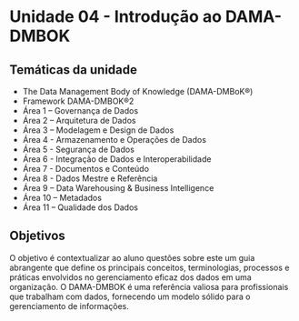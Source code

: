 # **Unidade 04 - Introdução ao DAMA-DMBOK**

## **Temáticas da unidade**

- The Data Management Body of Knowledge (DAMA-DMBoK®)
- Framework DAMA-DMBOK®2
- Área 1 – Governança de Dados
- Área 2 – Arquitetura de Dados
- Área 3 – Modelagem e Design de Dados
- Área 4 - Armazenamento e Operações de Dados
- Área 5 - Segurança de Dados
- Área 6 - Integração de Dados e Interoperabilidade
- Área 7 - Documentos e Conteúdo
- Área 8 - Dados Mestre e Referência
- Área 9 – Data Warehousing & Business Intelligence
- Área 10 – Metadados
- Área 11 – Qualidade dos Dados

## **Objetivos**

O objetivo é contextualizar ao aluno questões sobre este um guia abrangente que define os principais conceitos, terminologias, processos e práticas envolvidos no gerenciamento eficaz dos dados em uma organização. O DAMA-DMBOK é uma referência valiosa para profissionais que trabalham com dados, fornecendo um modelo sólido para o gerenciamento de informações.